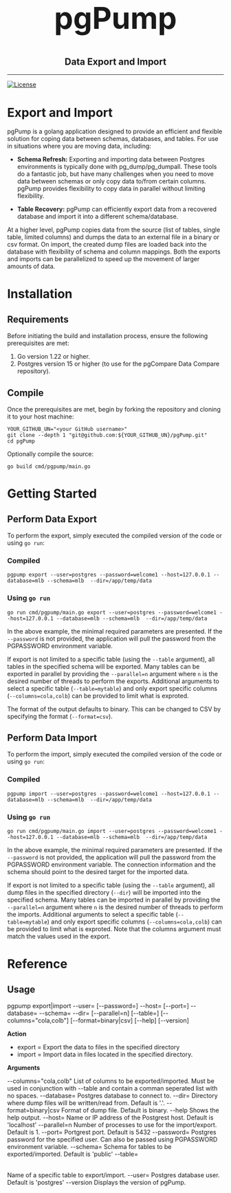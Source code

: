 <div>
  <h1 style="font-size: 70px;text-align: center">pgPump</h1>
  <h2 style="text-align: center">Data Export and Import</h2>
</div>
<hr>

[![License](...)](LICENSE)

# Export and Import

pgPump is a golang application designed to provide an efficient and flexible solution for coping data between schemas, databases, and tables.  For use in situations where you are moving data, including:

- **Schema Refresh:**  Exporting and importing data between Postgres environments is typically done with pg_dump/pg_dumpall.  These tools do a fantastic job, but have many challenges when you need to move data between schemas or only copy data to/from certain columns.  pgPump provides flexibility to copy data in parallel without limiting flexibility.

- **Table Recovery:** pgPump can efficiently export data from a recovered database and import it into a different schema/database.

At a higher level, pgPump copies data from the source (list of tables, single table, limited columns) and dumps the data to an external file in a binary or csv format.  On import, the created dump files are loaded back into the database with flexibility of schema and column mappings.  Both the exports and imports can be parallelized to speed up the movement of larger amounts of data.

# Installation

## Requirements

Before initiating the build and installation process, ensure the following prerequisites are met:

1. Go version 1.22 or higher.
2. Postgres version 15 or higher (to use for the pgCompare Data Compare repository).

## Compile
Once the prerequisites are met, begin by forking the repository and cloning it to your host machine:

```shell
YOUR_GITHUB_UN="<your GitHub username>"
git clone --depth 1 "git@github.com:${YOUR_GITHUB_UN}/pgPump.git"
cd pgPump
```

Optionally compile the source:

```shell
go build cmd/pgpump/main.go
```

# Getting Started

## Perform Data Export

To perform the export, simply executed the compiled version of the code or using `go run`:

### Compiled

```shell
pgpump export --user=postgres --password=welcome1 --host=127.0.0.1 --database=mlb --schema=mlb  --dir=/app/temp/data
```

### Using `go run`

```shell
go run cmd/pgpump/main.go export --user=postgres --password=welcome1 --host=127.0.0.1 --database=mlb --schema=mlb  --dir=/app/temp/data
```

In the above example, the minimal required parameters are presented.  If the `--password` is not provided, the application will pull the password from the PGPASSWORD environment variable.

If export is not limited to a specific table (using the `--table` argument), all tables in the specified schema will be exported.  Many tables can be exported in parallel by providing the `--parallel=n` argument where `n` is the desired number of threads to perform the exports.  Additional arguments to select a specific table (`--table=mytable`) and only export specific columns (`--columns=cola,colb`) can be provided to limit what is exproted.

The format of the output defaults to binary.  This can be changed to CSV by specifying the format (`--format=csv`).

## Perform Data Import

To perform the import, simply executed the compiled version of the code or using `go run`:

### Compiled

```shell
pgpump import --user=postgres --password=welcome1 --host=127.0.0.1 --database=mlb --schema=mlb  --dir=/app/temp/data
```

### Using `go run`

```shell
go run cmd/pgpump/main.go import --user=postgres --password=welcome1 --host=127.0.0.1 --database=mlb --schema=mlb  --dir=/app/temp/data
```

In the above example, the minimal required parameters are presented.  If the `--password` is not provided, the application will pull the password from the PGPASSWORD environment variable.  The connection information and the schema should point to the desired target for the imported data.

If export is not limited to a specific table (using the `--table` argument), all dump files in the specified directory (`--dir`) will be imported into the  specified schema.  Many tables can be imported in parallel by providing the `--parallel=n` argument where `n` is the desired number of threads to perform the imports.  Additional arguments to select a specific table (`--table=mytable`) and only export specific columns (`--columns=cola,colb`) can be provided to limit what is exproted.  Note that the columns argument must match the values used in the export.

# Reference

## Usage

pgpump export|import --user=<dbuser> [--password=<dbpassword>] --host=<postgres host> [--port=<postgres port>] --database=<dbname> --schema=<database schema> --dir=<dump directory> [--parallel=n] [--table=<table name>] [--columns="cola,colb"] [--format=binary|csv] [--help] [--version]

**Action**

- export = Export the data to files in the specified directory
- import = Import data in files located in the specified directory. 

**Arguments**

--columns="cola,colb"     List of columns to be exported/imported.  Must be used in conjunction with --table and contain a comman seperated list with no spaces.
--database=<dbname>       Postgres database to connect to.
--dir=<dump directory>    Directory where dump files will be written/read from. Default is '.'.
--format=binary|csv       Format of dump file.  Default is binary.
--help                    Shows the help output.
--host=<postgres host>    Name or IP address of the Postgrest host.  Default is 'localhost'
--parallel=n              Number of processes to use for the import/export.  Default is 1.
--port=<postgres port>    Portgrest port.  Default is 5432
--password=<password>     Postgres password for the specified user.  Can also be passed using PGPASSWORD environment variable.
--schema=<schema>         Schema for tables to be exported/imported.  Default is 'public'
--table=<table name>      Name of a specific table to export/import.
--user=<dbuser>           Postgres database user. Default is 'postgres'
--version                 Displays the version of pgPump.
